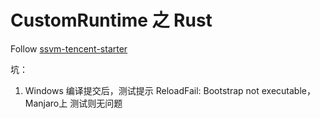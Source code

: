 # CustomRuntime 之 Rust

Follow [ssvm-tencent-starter](https://github.com/second-state/ssvm-tencent-starter)

坑：

1. Windows 编译提交后，测试提示 ReloadFail: Bootstrap not executable，Manjaro上 测试则无问题
